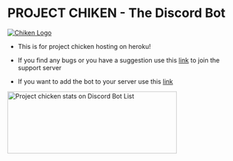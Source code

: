 # PROJECT CHIKEN - The Discord Bot

[![Chiken Logo](https://cdn.discordapp.com/attachments/481178520718934026/563101678404894765/21-Proud.png)](https://discord.gg/fGQTVek'chiken')




* This is for project chicken hosting on heroku! 

* If you find any bugs or you have a suggestion use this [link](https://discord.gg/fGQTVek) to join the support server

* If you want to add the bot to your server use this [link](https://discordapp.com/oauth2/authorize?client_id=460159835544092674&scope=bot&permissions=301263990)

<a href="https://discordbotlist.com/bots/460159835544092674">
	<img 
		width="380" 
		height="140" 
		src="https://discordbotlist.com/bots/460159835544092674/widget" 
		alt="Project chicken stats on Discord Bot List">
</a>
